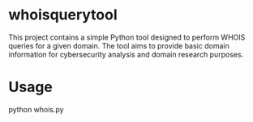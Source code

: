 # whoisquerytool

This project contains a simple Python tool designed to perform WHOIS queries for a given domain. The tool aims to provide basic domain information for cybersecurity analysis and domain research purposes.

# Usage

python whois.py
